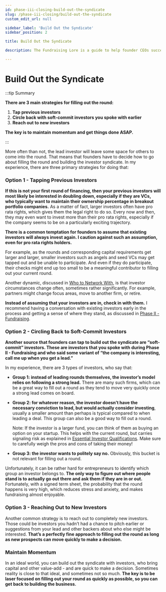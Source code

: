 ```yaml
---
id: phase-iii-closing-build-out-the-syndicate
slug: /phase-iii-closing/build-out-the-syndicate
custom_edit_url: null

sidebar_label: 'Build Out the Syndicate'
sidebar_position: 2

title: Build Out the Syndicate

description: The Fundraising Lore is a guide to help founder CEOs successfully raise early-stage VC financing from Silicon Valley investors.

---
```


# Build Out the Syndicate

:::tip Summary

**There are 3 main strategies for filling out the round:**
1. **Tap previous investors**
2. **Circle back with soft-commit investors you spoke with earlier**
3. **Reach out to new investors**

**The key is to maintain momentum and get things done ASAP.**

:::

More often than not, the lead investor will leave some space for others to come into the round. That means that founders have to decide how to go about filling the round and building the investor syndicate. In my experience, there are three primary strategies for doing that:

### Option 1 - Tapping Previous Investors

**If this is not your first round of financing, then your previous investors will most likely be interested in doubling down, especially if they are VCs, who typically want to maintain their ownership percentage in breakout portfolio companies.** As a matter of fact, larger investors often have pro rata rights, which gives them the legal right to do so. Every now and then, they may even want to invest more than their pro rata rights, especially if the company seems to be on a particularly exciting trajectory. 

**There is a common temptation for founders to assume that existing investors will always invest again. I caution against such an assumption, even for pro rata rights holders.**

For example, as the rounds and corresponding capital requirements get larger and larger, smaller investors such as angels and seed VCs may get tapped out and be unable to participate. And even if they do participate, their checks might end up too small to be a meaningful contributor to filling out your current round.

Another dynamic, discussed in [Who to Network With](/phase-i-preparation/network-with-vc-backed-entrepreneurs/who-to-network-with), is that investor circumstances change often, sometimes rather significantly. For example, partners might change focus areas, move to another firm, or retire. 

**Instead of assuming that your investors are in, check in with them.** I recommend having a conversation with existing investors early in the process and getting a sense of where they stand, as discussed in [Phase II - Fundraising](/phase-ii-fundraising).

### Option 2 - Circling Back to Soft-Commit Investors

**Another source that founders can tap to build out the syndicate are “soft-commit” investors. These are investors that you spoke with during Phase II - Fundraising and who said some variant of “the company is interesting, call me up when you get a lead.”**

In my experience, there are 3 types of investors, who say that:

- **Group 1: instead of leading rounds themselves, the investor’s model relies on following a strong lead.** There are many such firms, which can be a great way to fill out a round as they tend to move very quickly once a strong lead comes on board.

- **Group 2: for whatever reason, the investor doesn’t have the necessary conviction to lead, but would actually consider investing**, usually a smaller amount than perhaps is typical compared to when leading a deal. This group can also be a good way to fill out a round. 

    Note: If the investor is a larger fund, you can think of them as buying an option on your startup. This helps with the current round, but carries signaling risk as explained in [Essential Investor Qualifications](/phase-i-preparation/build-pre-qualified-investor-list/essential-investor-pre-qualifications). Make sure to carefully weigh the pros and cons of taking their money!

- **Group 3: the investor wants to politely say no.** Obviously, this bucket is not relevant for filling out a round. 

Unfortunately, it can be rather hard for entrepreneurs to identify which group an investor belongs to. **The only way to figure out where people stand is to actually go out there and ask them if they are in or out.** Fortunately, with a signed term sheet, the probability that the round happens is very high, which reduces stress and anxiety, and makes fundraising almost enjoyable.

### Option 3 - Reaching Out to New Investors

Another common strategy is to reach out to completely new investors. Those could be investors you hadn’t had a chance to pitch earlier or suggestions from your lead and other backers about who else might be interested. **That’s a perfectly fine approach to filling out the round as long as new prospects can move quickly to make a decision.**

### Maintain Momentum

In an ideal world, you can build out the syndicate with investors, who bring capital and other value-add - and are quick to make a decision. Sometimes reality is close to that ideal, and sometimes not so much. **The key is to be laser focused on filling out your round as quickly as possible, so you can get back to building the business.**